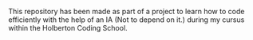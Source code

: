 This repository has been made as part of a project to learn how to code efficiently with the help of an IA (Not to depend on it.) during my cursus within the Holberton Coding School.
